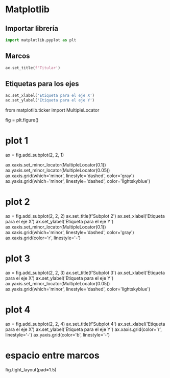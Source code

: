 # Matplotlib

## Importar librería

~~~Python
import matplotlib.pyplot as plt
~~~

## Marcos

~~~Python
ax.set_title(f'Titular')
~~~

## Etiquetas para los ejes

~~~Python
ax.set_xlabel('Etiqueta para el eje X')
ax.set_ylabel('Etiqueta para el eje Y')
~~~




from matplotlib.ticker import MultipleLocator

fig = plt.figure()
# plot 1
ax = fig.add_subplot(2, 2, 1)


ax.xaxis.set_minor_locator(MultipleLocator(0.1))
ax.yaxis.set_minor_locator(MultipleLocator(0.05))
ax.xaxis.grid(which='minor', linestyle='dashed', color='gray')
ax.yaxis.grid(which='minor', linestyle='dashed', color='lightskyblue')
# plot 2
ax = fig.add_subplot(2, 2, 2)
ax.set_title(f'Subplot 2')
ax.set_xlabel('Etiqueta para el eje X')
ax.set_ylabel('Etiqueta para el eje Y')
ax.xaxis.set_minor_locator(MultipleLocator(0.1))
ax.xaxis.grid(which='minor', linestyle='dashed', color='gray')
ax.xaxis.grid(color='r', linestyle='-')
# plot 3
ax = fig.add_subplot(2, 2, 3)
ax.set_title(f'Subplot 3')
ax.set_xlabel('Etiqueta para el eje X')
ax.set_ylabel('Etiqueta para el eje Y')
ax.yaxis.set_minor_locator(MultipleLocator(0.05))
ax.yaxis.grid(which='minor', linestyle='dashed', color='lightskyblue')
# plot 4
ax = fig.add_subplot(2, 2, 4)
ax.set_title(f'Subplot 4')
ax.set_xlabel('Etiqueta para el eje X')
ax.set_ylabel('Etiqueta para el eje Y')
ax.xaxis.grid(color='r', linestyle='-')
ax.yaxis.grid(color='b', linestyle='-')
# espacio entre marcos
fig.tight_layout(pad=1.5)
